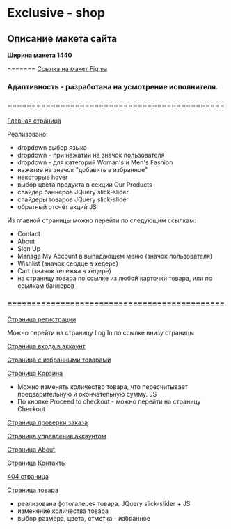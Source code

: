 # Exclusive - shop

## Описание макета сайта

**Ширина макета 1440**


=======
[Ссылка на макет Figma](https://www.figma.com/file/CKU9jwQoE2ETZr7rrv4ObZ/Full-E-Commerce-Website-UI-UX-Design-(Community))

### Адаптивность - разработана на усмотрение исполнителя.

### =============================================

[Главная страница](https://thomasweaverson.github.io/exclusive/)

Реализовано:

- dropdown выбор языка
- dropdown - при нажатии на значок пользователя
- dropdown - для категорий Woman's и Men's Fashion
- нажатие на значок "добавить в избранное"
- некоторые hover
- выбор цвета продукта в секции Our Products
- слайдер баннеров JQuery slick-slider
- слайдеры товаров JQuery slick-slider
- обратный отсчёт акций JS

Из главной страницы можно перейти по следующим ссылкам:

- Contact
- About
- Sign Up
- Manage My Account в выпадающем меню (значок пользователя)
- Wishlist (значок сердце в хедере)
- Cart (значок тележка в хедере)
- на страницу товара по ссылке из любой карточки товара, или по ссылкам баннеров

### =============================================

[Cтраница регистрации](https://thomasweaverson.github.io/exclusive/signup.html)

Можно перейти на страницу Log In по ссылке внизу страницы

[Cтраница входа в аккаунт](https://thomasweaverson.github.io/exclusive/login.html)

[Cтраница с избранными товарами](https://thomasweaverson.github.io/exclusive/wishlist.html)

[Страница Корзина](https://thomasweaverson.github.io/exclusive/cart.html)

- Можно изменять количество товара, что пересчитывает предварительную и окончательную сумму. JS
- По кнопке Proceed to checkout - можно перейти на страницу Checkout

[Страница проверки заказа](https://thomasweaverson.github.io/exclusive/checkout.html)

[Страница управления аккаунтом](https://thomasweaverson.github.io/exclusive/user-account.html)

[Страница About](https://thomasweaverson.github.io/exclusive/about.html)

[Страница Контакты](https://thomasweaverson.github.io/exclusive/contacts.html)

[404 страница](https://thomasweaverson.github.io/exclusive/404.html)

[Страница товара](https://thomasweaverson.github.io/exclusive/product0017.html)

- реализована фотогалерея товара. JQuery slick-slider + JS
- изменение количества товара
- выбор размера, цвета, отметка - избранное
